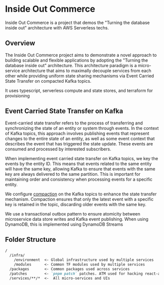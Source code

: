 # Inside Out Commerce
Inside Out Commerce is a project that demos the "Turning the database inside out" architecture with AWS Serverless techs. 

## Overview
The Inside Out Commerce project aims to demonstrate a novel approach to building scalable and flexible applications by adopting the "Turning the database inside out" architecture. This architecture paradigm is a micro-service architecture that aims to maximally decouple services from each other while providing uniform state sharing mechanisms via Event Carried State Transfer on compacted Kafka topics.

It uses typescript, serverless compute and state stores, and terraform for provisioning


## Event Carried State Transfer on Kafka
Event-carried state transfer refers to the process of transferring and synchronizing the state of an entity or system through events. In the context of Kafka topics, this approach involves publishing events that represent changes to the entire state of an entity, as well as some event context that describes the event that has triggered the state update. These events are consumed and processed by interested subscribers.

When implementing event carried state transfer on Kafka topics, we key the events by the entity ID. This means that events related to the same entity will have the same key, allowing Kafka to ensure that events with the same key are always delivered to the same partition. This is important for maintaining order and consistency when processing events for a specific entity.

We configure [compaction](https://developer.confluent.io/courses/architecture/compaction/) on the Kafka topics to enhance the state transfer mechanism. Compaction ensures that only the latest event with a specific key is retained in the topic, discarding older events with the same key.

We use a transactional outbox pattern to ensure atomicity between microservice data store writes and Kafka event publishing. When using DynamoDB, this is implemented using DynamoDB Streams

## Folder Structure
```markdown
/
  /infra/
    /environment  <- Global infrastructure used by multiple services
    /modules      <- Common TF modules used by multiple services
  /packages       <- Common packages used across services
  /patches        <- `pnpm patch` patches. ATM used for hacking react-auth0 to work with Cognito
  /services/**/*  <-  All micro-services and UIs
```